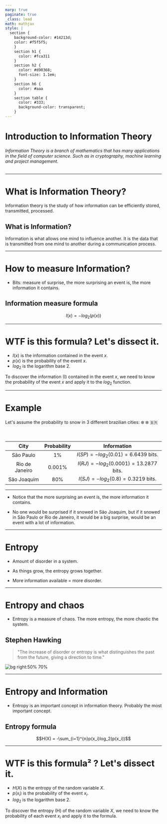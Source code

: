 ```yaml
---
marp: true
paginate: true
_class: lead
math: mathjax
style: |
  section {
    background-color: #14213d;
    color: #f5f5f5;
    }
    section h1 {
      color: #fca311
    }
    section h2 {
      color: #d90368;
      font-size: 1.1em;
    }
    section h6 {
      color: #aaa
    }
    section table {
      color: #333;
      background-color: transparent;
    }
---
```


# Introduction to Information Theory

###### Information Theory is a branch of mathematics that has many applications in the field of computer science. Such as in cryptography, machine learning and project management.

---

# What is Information Theory?

Information theory is the study of how information can be efficiently stored, transmitted, processed.

## What is Information?

Information is what allows one mind to influence another. It is the data that is transmitted from one mind to another during a communication process.

---

# How to measure Information?

- Bits: measure of surprise, the more surprising an event is, the more information it contains.

## Information measure formula

$$I(x) = -log_2(p(x))$$

---

# WTF is this formula? Let's dissect it.
- $I(x)$ is the information contained in the event $x$.
- $p(x)$ is the probability of the event $x$.
- $log_2$ is the logarithm base 2.

To discover the information (I) contained in the event $x$, we need to know the probability of the event $x$ and apply it to the $log_2$ function.

---

# Example

Let's assume the probability to snow in 3 different brazilian cities: :snowflake: :snowflake: :brazil:

<br />

| City | Probability | Information |
|:----:|:-----------:|:-----------:|
|  São Paulo | 1% | $I(SP) = -log_2(0.01) = 6.6439$ bits. |
|  Rio de Janeiro | 0.001% | $I(RJ) = -log_2(0.0001) = 13.2877$ bits. |
| São Joaquim | 80% | $I(SJ) = -log_2(0.8) = 0.3219$ bits. |

---

- Notice that the more surprising an event is, the more information it contains. 

- No one would be surprised if it snowed in São Joaquim, but if it snowed in São Paulo or Rio de Janeiro, it would be a big surprise, would be an event with a lot of information.

---

# Entropy

- Amount of disorder in a system.

- As things grow, the entropy grows together.

- More information available = more disorder.

---

# Entropy and chaos

- Entropy is a measure of chaos. The more entropy, the more chaotic the system.

## Stephen Hawking

> "The increase of disorder or entropy is what distinguishes the past from the future, giving a direction to time."

![bg right:50% 70%](https://i.guim.co.uk/img/media/b36ce1d3e4122c3d9ea61aae97435427a2be6db7/0_314_3356_2014/master/3356.jpg?width=1200&height=1200&quality=85&auto=format&fit=crop&s=60ab4090e8670420d755b58c39ab63b4)

---

# Entropy and Information

- Entropy is an important concept in information theory. Probably the most important concept.

## Entropy formula

$$H(X) = -\sum_{i=1}^{n}p(x_i)log_2(p(x_i))$$

---

# WTF is this formula² ? Let's dissect it.

- $H(X)$ is the entropy of the random variable $X$.
- $p(x_i)$ is the probability of the event $x_i$.
- $log_2$ is the logarithm base 2.

To discover the entropy (H) of the random variable $X$, we need to know the probability of each event $x_i$ and apply it to the formula.